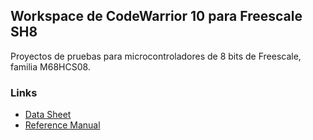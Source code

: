 ## Workspace de CodeWarrior 10 para Freescale SH8

Proyectos de pruebas para microcontroladores de 8 bits de Freescale, familia M68HCS08.

### Links

- [Data Sheet](http://cache.freescale.com/files/microcontrollers/doc/data_sheet/MC9S08SH8.pdf)
- [Reference Manual](http://www.hifi-remote.com/files/chip-manuals/HCS08RMV1.pdf)

